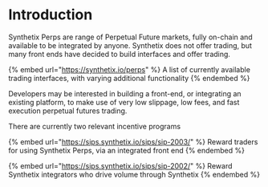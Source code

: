 # Introduction

Synthetix Perps are range of Perpetual Future markets, fully on-chain and available to be integrated by anyone. Synthetix does not offer trading, but many front ends have decided to build interfaces and offer trading.

{% embed url="https://synthetix.io/perps" %}
A list of currently available trading interfaces, with varying additional functionality
{% endembed %}

Developers may be interested in building a front-end, or integrating an existing platform, to make use of very low slippage, low fees, and fast execution perpetual futures trading.

There are currently two relevant incentive programs

{% embed url="https://sips.synthetix.io/sips/sip-2003/" %}
Reward traders for using Synthetix Perps, via an integrated front end
{% endembed %}

{% embed url="https://sips.synthetix.io/sips/sip-2002/" %}
Reward Synthetix integrators who drive volume through Synthetix
{% endembed %}
